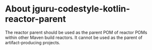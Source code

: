 # About jguru-codestyle-kotlin-reactor-parent

The reactor parent should be used as the parent POM of reactor POMs within other 
Maven build reactors. It cannot be used as the parent of artifact-producing projects.